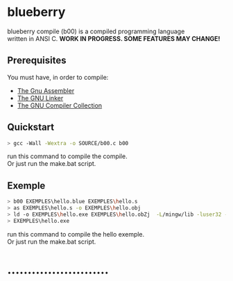 # blueberry
blueberry compile (b00) is a compiled programming language  
written in ANSI C.
**WORK IN PROGRESS. SOME FEATURES MAY CHANGE!**  
## Prerequisites
You must have, in order to compile:
- [The Gnu Assembler](https://fr.wikipedia.org/wiki/GNU_Assembler)
- [The GNU Linker](https://fr.wikipedia.org/wiki/GNU_linker)
- [The GNU Compiler Collection](https://en.wikipedia.org/wiki/GNU_Compiler_Collection)
## Quickstart
```bash
> gcc -Wall -Wextra -o SOURCE/b00.c b00
```
run this command to compile the compile.  
Or just run the make.bat script.

## Exemple
```bash
> b00 EXEMPLES\hello.blue EXEMPLES\hello.s
> as EXEMPLES\hello.s -o EXEMPLES\hello.obj
> ld -o EXEMPLES\hello.exe EXEMPLES\hello.obZj  -L/mingw/lib -luser32 -lkernel32 -lmsvcrt
> EXEMPLES\hello.exe
```
run this command to compile the hello exemple.  
Or just run the make.bat script.
# .........................
